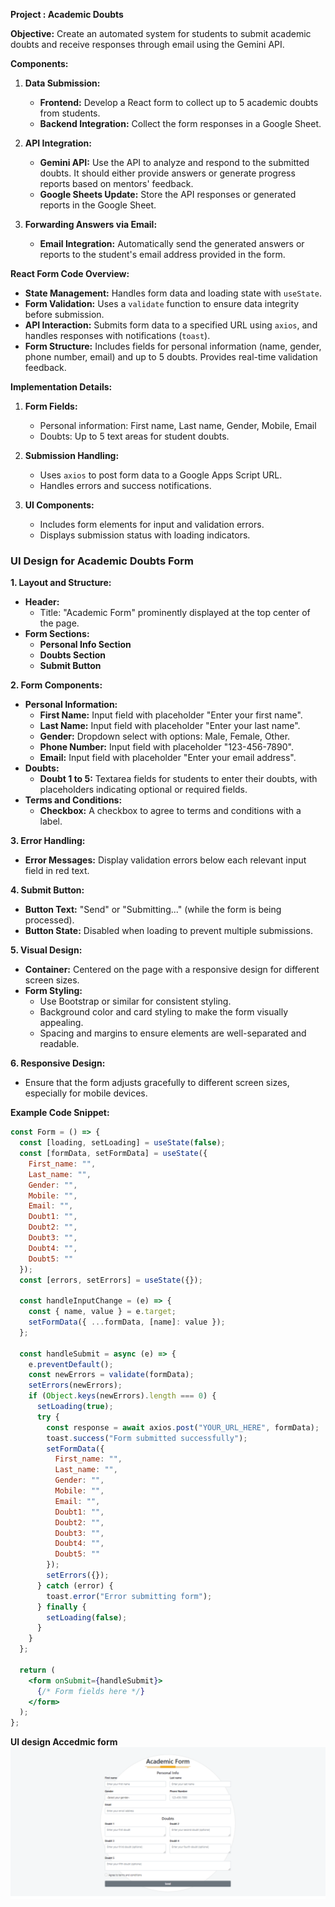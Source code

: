 **Project : Academic Doubts**

**Objective:**
Create an automated system for students to submit academic doubts and receive responses through email using the Gemini API.

**Components:**

1. **Data Submission:**
   - **Frontend:** Develop a React form to collect up to 5 academic doubts from students.
   - **Backend Integration:** Collect the form responses in a Google Sheet.

2. **API Integration:**
   - **Gemini API:** Use the API to analyze and respond to the submitted doubts. It should either provide answers or generate progress reports based on mentors' feedback.
   - **Google Sheets Update:** Store the API responses or generated reports in the Google Sheet.

3. **Forwarding Answers via Email:**
   - **Email Integration:** Automatically send the generated answers or reports to the student's email address provided in the form.

**React Form Code Overview:**

- **State Management:** Handles form data and loading state with `useState`.
- **Form Validation:** Uses a `validate` function to ensure data integrity before submission.
- **API Interaction:** Submits form data to a specified URL using `axios`, and handles responses with notifications (`toast`).
- **Form Structure:** Includes fields for personal information (name, gender, phone number, email) and up to 5 doubts. Provides real-time validation feedback.

**Implementation Details:**

1. **Form Fields:** 
   - Personal information: First name, Last name, Gender, Mobile, Email
   - Doubts: Up to 5 text areas for student doubts.

2. **Submission Handling:**
   - Uses `axios` to post form data to a Google Apps Script URL.
   - Handles errors and success notifications.

3. **UI Components:**
   - Includes form elements for input and validation errors.
   - Displays submission status with loading indicators.

### **UI Design for Academic Doubts Form**

**1. Layout and Structure:**
   - **Header:**
     - Title: "Academic Form" prominently displayed at the top center of the page.
   - **Form Sections:**
     - **Personal Info Section**
     - **Doubts Section**
     - **Submit Button**

**2. Form Components:**
   - **Personal Information:**
     - **First Name:** Input field with placeholder "Enter your first name".
     - **Last Name:** Input field with placeholder "Enter your last name".
     - **Gender:** Dropdown select with options: Male, Female, Other.
     - **Phone Number:** Input field with placeholder "123-456-7890".
     - **Email:** Input field with placeholder "Enter your email address".
   - **Doubts:**
     - **Doubt 1 to 5:** Textarea fields for students to enter their doubts, with placeholders indicating optional or required fields.
   - **Terms and Conditions:**
     - **Checkbox:** A checkbox to agree to terms and conditions with a label.

**3. Error Handling:**
   - **Error Messages:** Display validation errors below each relevant input field in red text.

**4. Submit Button:**
   - **Button Text:** "Send" or "Submitting..." (while the form is being processed).
   - **Button State:** Disabled when loading to prevent multiple submissions.

**5. Visual Design:**
   - **Container:** Centered on the page with a responsive design for different screen sizes.
   - **Form Styling:** 
     - Use Bootstrap or similar for consistent styling.
     - Background color and card styling to make the form visually appealing.
     - Spacing and margins to ensure elements are well-separated and readable.

**6. Responsive Design:**
   - Ensure that the form adjusts gracefully to different screen sizes, especially for mobile devices.

**Example Code Snippet:**

```jsx
const Form = () => {
  const [loading, setLoading] = useState(false);
  const [formData, setFormData] = useState({
    First_name: "",
    Last_name: "",
    Gender: "",
    Mobile: "",
    Email: "",
    Doubt1: "",
    Doubt2: "",
    Doubt3: "",
    Doubt4: "",
    Doubt5: ""
  });
  const [errors, setErrors] = useState({});

  const handleInputChange = (e) => {
    const { name, value } = e.target;
    setFormData({ ...formData, [name]: value });
  };

  const handleSubmit = async (e) => {
    e.preventDefault();
    const newErrors = validate(formData);
    setErrors(newErrors);
    if (Object.keys(newErrors).length === 0) {
      setLoading(true);
      try {
        const response = await axios.post("YOUR_URL_HERE", formData);
        toast.success("Form submitted successfully");
        setFormData({
          First_name: "",
          Last_name: "",
          Gender: "",
          Mobile: "",
          Email: "",
          Doubt1: "",
          Doubt2: "",
          Doubt3: "",
          Doubt4: "",
          Doubt5: ""
        });
        setErrors({});
      } catch (error) {
        toast.error("Error submitting form");
      } finally {
        setLoading(false);
      }
    }
  };

  return (
    <form onSubmit={handleSubmit}>
      {/* Form fields here */}
    </form>
  );
};
```
**UI design Accedmic form**
![UI design Accedmic form](./src/Image/Academic%20Doubts%20Form1.png)